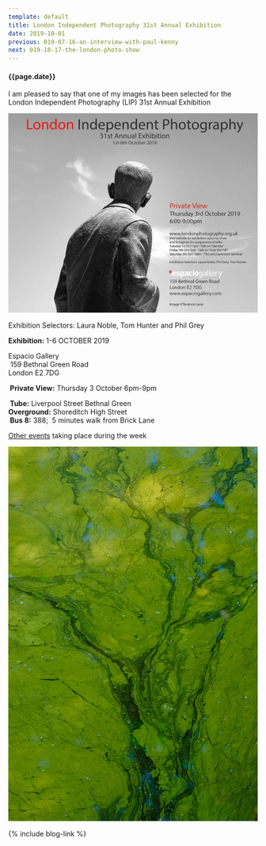 ```yaml
---
template: default
title: London Independent Photography 31st Annual Exhibition
date: 2019-10-01
previous: 019-07-16-an-interview-with-paul-kenny
next: 019-10-17-the-london-photo-show
---
```


#### {{page.date}}

I am pleased to say that one of my images has been selected for the London Independent Photography (LIP) 31st Annual Exhibition

![LIP 31st Annual](espacio.webp "LIP 31st Annual")


Exhibition Selectors: Laura Noble, Tom Hunter and Phil Grey

**Exhibition:** 1-6 OCTOBER 2019

Espacio Gallery<br />
 159 Bethnal Green Road<br />
London E2 7DG

** Private View:** Thursday 3 October 6pm-9pm

** Tube:** Liverpool Street Bethnal Green<br />
**Overground:** Shoreditch High Street<br />
** Bus 8:** 388;  5 minutes walk from Brick Lane

[Other events](http://www.londonphotography.org.uk/LIPevents.php) taking place during the week

![The Prismatic Pond](prismatic-espacio.webp "The Prismatic Pond")


{% include blog-link %}